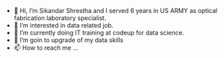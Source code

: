- 👋 Hi, I’m Sikandar Shrestha and I served 6 years in US ARMY as optical fabrication laboratory specialist.
- 👀 I’m interested in data related job.
- 🌱 I’m currently doing IT training at codeup for data science.
- 💞️ I’m goin to upgrade of my data skills
- 📫 How to reach me ...

<!---
sikandar-shrestha/sikandar-shrestha is a ✨ special ✨ repository because its `README.md` (this file) appears on your GitHub profile.
You can click the Preview link to take a look at your changes.
--->
